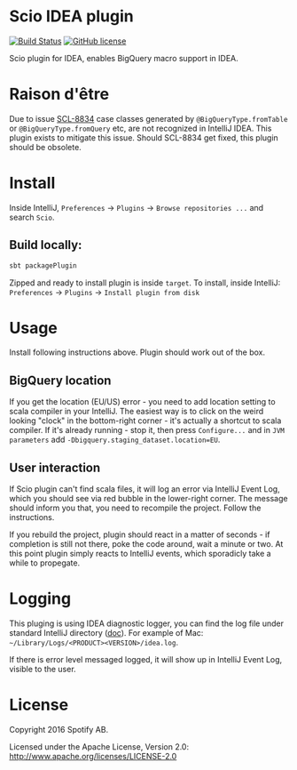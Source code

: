 # Scio IDEA plugin

[![Build Status](https://travis-ci.org/spotify/scio-idea-plugin.svg?branch=master)](https://travis-ci.org/spotify/scio-idea-plugin)
[![GitHub license](https://img.shields.io/github/license/spotify/scio-idea-plugin.svg)](./LICENSE)

Scio plugin for IDEA, enables BigQuery macro support in IDEA.

# Raison d'être

Due to issue [SCL-8834](https://youtrack.jetbrains.com/oauth?state=%2Fissue%2FSCL-8834) case classes generated by
`@BigQueryType.fromTable` or `@BigQueryType.fromQuery` etc, are not recognized in IntelliJ IDEA. This plugin
exists to mitigate this issue. Should SCL-8834 get fixed, this plugin should be obsolete.

# Install

Inside IntelliJ, `Preferences` -> `Plugins` -> `Browse repositories ...` and search `Scio`.

## Build locally:

```bash
sbt packagePlugin
```

Zipped and ready to install plugin is inside `target`.
To install, inside IntelliJ: `Preferences` -> `Plugins` -> `Install plugin from disk`

# Usage

Install following instructions above. Plugin should work out of the box.

## BigQuery location

If you get the location (EU/US) error - you need to add location setting to scala compiler in your IntelliJ.
The easiest way is to click on the weird looking "clock" in the bottom-right corner - it's actually a shortcut to scala compiler.
If it's already running - stop it, then press `Configure...` and in `JVM parameters` add `-Dbigquery.staging_dataset.location=EU`.

## User interaction

If Scio plugin can't find scala files, it will log an error via IntelliJ Event Log, which you should see via red bubble
in the lower-right corner. The message should inform you that, you need to recompile the project. Follow the instructions.

If you rebuild the project, plugin should react in a matter of seconds - if completion is still not there,
poke the code around, wait a minute or two. At this point plugin simply reacts to IntelliJ events,
which sporadicly take a while to propegate.

# Logging

This pluging is using IDEA diagnostic logger, you can find the log file
under standard IntelliJ directory ([doc](https://intellij-support.jetbrains.com/hc/en-us/articles/206544519-Directories-used-by-the-IDE-to-store-settings-caches-plugins-and-logs)). For example of Mac: `~/Library/Logs/<PRODUCT><VERSION>/idea.log`.

If there is error level messaged logged, it will show up in IntelliJ Event Log, visible to the user.

# License

Copyright 2016 Spotify AB.

Licensed under the Apache License, Version 2.0: http://www.apache.org/licenses/LICENSE-2.0
